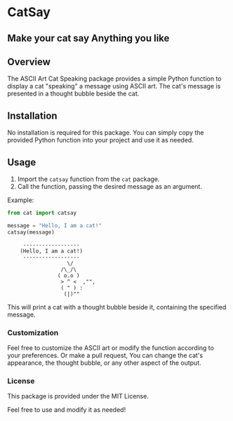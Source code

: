 # CatSay

## Make your cat say Anything you like

## Overview

The ASCII Art Cat Speaking package provides a simple Python function to display a cat "speaking" a message using ASCII art. The cat's message is presented in a thought bubble beside the cat.

## Installation

No installation is required for this package. You can simply copy the provided Python function into your project and use it as needed.

## Usage

1. Import the `catsay` function from the `cat` package.
2. Call the function, passing the desired message as an argument.

Example:

```python
from cat import catsay

message = "Hello, I am a cat!"
catsay(message)
```
```
     ------------------       
    (Hello, I am a cat!)
     ------------------   
                   \/     
                 /\_/\
                ( o.o )
                 > ^ <  ,"",
                 ( " ) :
                  (|)""
```
This will print a cat with a thought bubble beside it, containing the specified message.

### Customization
Feel free to customize the ASCII art or modify the function according to your preferences. Or make a pull request, You can change the cat's appearance, the thought bubble, or any other aspect of the output.

### License
This package is provided under the MIT License.

Feel free to use and modify it as needed!